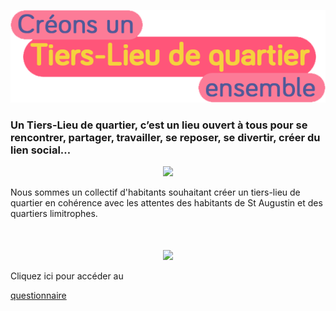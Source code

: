 
![Créons un Tiers-Lieu ensemble](questionnaire_titre.png)
### Un Tiers-Lieu de quartier,  c’est un lieu ouvert à tous pour se rencontrer, partager, travailler, se reposer, se divertir, créer du lien social…
  
<p align="center">
  <img src="https://github.com/CecileAmey/tl_staug/blob/27a83eaba0b2e4ce7cddb757a525c01613d5e5b8/questionnaire_fond.png" />
</p>
 
  
Nous sommes un collectif d'habitants souhaitant créer un tiers-lieu de quartier en cohérence avec les attentes des habitants de St Augustin et des quartiers limitrophes.

 <p align="center" style="margin-top:50px">
  <a href="https://framaforms.org/creons-un-tiers-lieu-de-quartier-ensemble-1629557305"><img src="/tl_staug/questionnaire_lien.png" /></a>
</p>
  Cliquez ici pour accéder au
  
  [questionnaire](https://framaforms.org/creons-un-tiers-lieu-de-quartier-ensemble-1629557305)
  
